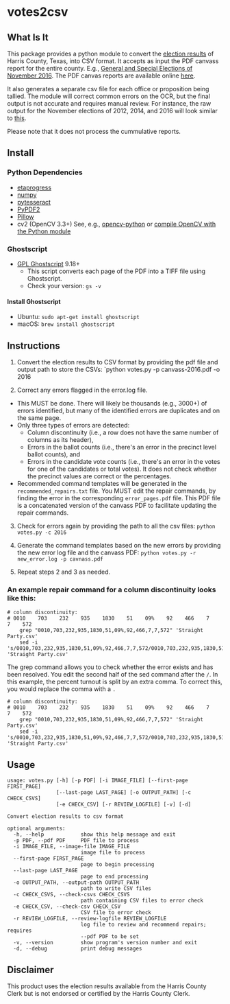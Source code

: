 # votes2csv

## What Is It
This package provides a python module to convert the [election results](http://www.harrisvotes.com/ElectionResults.aspx) of Harris County, Texas, into CSV format. It accepts as input the PDF canvass report for the entire county. E.g., [General and Special Elections of November 2016](http://www.harrisvotes.com/HISTORY/20161108/canvass/canvass.pdf). The PDF canvas reports are available online [here](http://www.harrisvotes.com/ElectionResults.aspx).

It also generates a separate csv file for each office or proposition being tallied. The module will correct common errors on the OCR, but the final output is not accurate and requires manual review. For instance, the raw output for the November elections of 2012, 2014, and 2016 will look similar to [this](https://github.com/jksinton/Harris-County-Election-Results/tree/raw-output).

Please note that it does not process the cummulative reports. 

## Install

### Python Dependencies
  * [etaprogress](https://github.com/Robpol86/etaprogress)
  * [numpy](https://github.com/numpy/numpy)
  * [pytesseract](https://github.com/madmaze/pytesseract)
  * [PyPDF2](https://github.com/mstamy2/PyPDF2)
  * [Pillow](https://github.com/python-pillow/Pillow)
  * cv2 (OpenCV 3.3+) See, e.g., [opencv-python](https://github.com/skvark/opencv-python) or [compile OpenCV with the Python module](https://www.pyimagesearch.com/2016/10/24/ubuntu-16-04-how-to-install-opencv/)

### Ghostscript
  * [GPL Ghostscript](https://www.ghostscript.com/) 9.18+
    * This script converts each page of the PDF into a TIFF file using Ghostscript.
    * Check your version:  ``gs -v``

#### Install Ghostscript
  * Ubuntu:  ```sudo apt-get install ghostscript```
  * macOS:  ```brew install ghostscript```

## Instructions
1. Convert the election results to CSV format by providing the pdf file and output path to store the CSVs:  `python votes.py -p canvass-2016.pdf -o 2016

2. Correct any errors flagged in the error.log file.  
  *  This MUST be done.  There will likely be thousands (e.g., 3000+) of errors identified, but many of the identified errors are duplicates and on the same page.  
  * Only three types of errors are detected: 
    * Column discontinuity (i.e., a row does not have the same number of columns as its header), 
    * Errors in the ballot counts (i.e., there's an error in the precinct level ballot counts), and 
    * Errors in the candidate vote counts (i.e., there's an error in the votes for one of the candidates or total votes). It does not check whether the precinct values are correct or the percentages.   
  * Recommended command templates will be generated in the `recommended_repairs.txt` file. You MUST edit the repair commands, by finding the error in the corresponding `error_pages.pdf` file.  This PDF file is a concatenated version of the canvass PDF to facilitate updating the repair commands.

3. Check for errors again by providing the path to all the csv files:  `python votes.py -c 2016`

4. Generate the command templates based on the new errors by providing the new error log file and the canvass PDF:  `python votes.py -r new_error.log -p cavnass.pdf`

5. Repeat steps 2 and 3 as needed.


### An example repair command for a column discontinuity looks like this:
```
# column discontinuity:
# 0010    703    232    935    1830    51    09%    92    466    7    7    572 
	grep "0010,703,232,935,1830,51,09%,92,466,7,7,572" 'Straight Party.csv'
	sed -i 's/0010,703,232,935,1830,51,09%,92,466,7,7,572/0010,703,232,935,1830,51,09%,92,466,7,7,572/g' 'Straight Party.csv'
```
The grep command allows you to check whether the error exists and has been resolved.  You edit the second half of the sed command after the `/`.  In this example, the percent turnout is split by an extra comma.  To correct this, you would replace the comma with a `.`
```
# column discontinuity:
# 0010    703    232    935    1830    51    09%    92    466    7    7    572 
	grep "0010,703,232,935,1830,51,09%,92,466,7,7,572" 'Straight Party.csv'
	sed -i 's/0010,703,232,935,1830,51,09%,92,466,7,7,572/0010,703,232,935,1830,51.09%,92,466,7,7,572/g' 'Straight Party.csv'
```

## Usage

```
usage: votes.py [-h] [-p PDF] [-i IMAGE_FILE] [--first-page FIRST_PAGE]
                [--last-page LAST_PAGE] [-o OUTPUT_PATH] [-c CHECK_CSVS]
                [-e CHECK_CSV] [-r REVIEW_LOGFILE] [-v] [-d]

Convert election results to csv format

optional arguments:
  -h, --help            show this help message and exit
  -p PDF, --pdf PDF     PDF file to process
  -i IMAGE_FILE, --image-file IMAGE_FILE
                        image file to process
  --first-page FIRST_PAGE
                        page to begin processing
  --last-page LAST_PAGE
                        page to end processing
  -o OUTPUT_PATH, --output-path OUTPUT_PATH
                        path to write CSV files
  -c CHECK_CSVS, --check-csvs CHECK_CSVS
                        path containing CSV files to error check
  -e CHECK_CSV, --check-csv CHECK_CSV
                        CSV file to error check
  -r REVIEW_LOGFILE, --review-logfile REVIEW_LOGFILE
                        log file to review and recommend repairs; requires
                        --pdf PDF to be set
  -v, --version         show program's version number and exit
  -d, --debug           print debug messages
```


## Disclaimer
This product uses the election results available from the Harris County Clerk but is not endorsed or certified by the Harris County Clerk.
